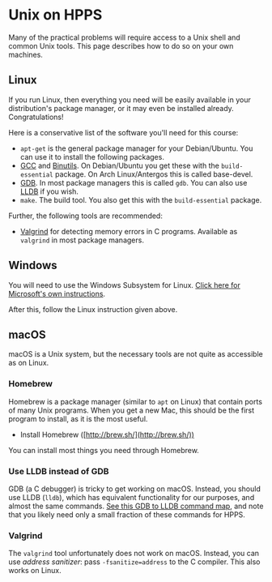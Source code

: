 # Unix on HPPS

Many of the practical problems will require access to a Unix shell and
common Unix tools.  This page describes how to do so on your own
machines.
## Linux

If you run Linux, then everything you need will be easily available in
your distribution's package manager, or it may even be installed
already. Congratulations!

Here is a conservative list of the software you'll need for this
course:

  * `apt-get` is the general package manager for your
      Debian/Ubuntu. You can use it to install the following packages.
  * [GCC](https://gcc.gnu.org/) and
    [Binutils](https://www.gnu.org/software/binutils/). On
    Debian/Ubuntu you get these with the `build-essential` package. On
    Arch Linux/Antergos this is called base-devel.
  * [GDB](https://www.gnu.org/software/gdb/). In most package managers
    this is called `gdb`.  You can also use
    [LLDB](https://lldb.llvm.org/) if you wish.
  * `make`. The build tool.  You also get this with the `build-essential` package.

Further, the following tools are recommended:

  * [Valgrind](http://www.valgrind.org/) for detecting memory errors
    in C programs.  Available as `valgrind` in most package managers.

## Windows

You will need to use the Windows Subsystem for Linux.  [Click here for
Microsoft's own
instructions](https://docs.microsoft.com/en-us/windows/wsl/install-win10).

After this, follow the Linux instruction given above.

## macOS

macOS is a Unix system, but the necessary tools are not quite as
accessible as on Linux.

### Homebrew

Homebrew is a package manager (similar to `apt` on Linux) that contain
ports of many Unix programs. When you get a new Mac, this should be
the first program to install, as it is the most useful.

* Install Homebrew ([http://brew.sh/](http://brew.sh/))

You can install most things you need through Homebrew.

### Use LLDB instead of GDB

GDB (a C debugger) is tricky to get working on macOS.  Instead, you
should use LLDB (`lldb`), which has equivalent functionality for our
purposes, and almost the same commands.  [See this GDB to LLDB command
map](https://lldb.llvm.org/use/map.html), and note that you likely
need only a small fraction of these commands for HPPS.

### Valgrind

The `valgrind` tool unfortunately does not work on macOS. Instead, you
can use *address sanitizer*: pass `-fsanitize=address` to the C
compiler.  This also works on Linux.
